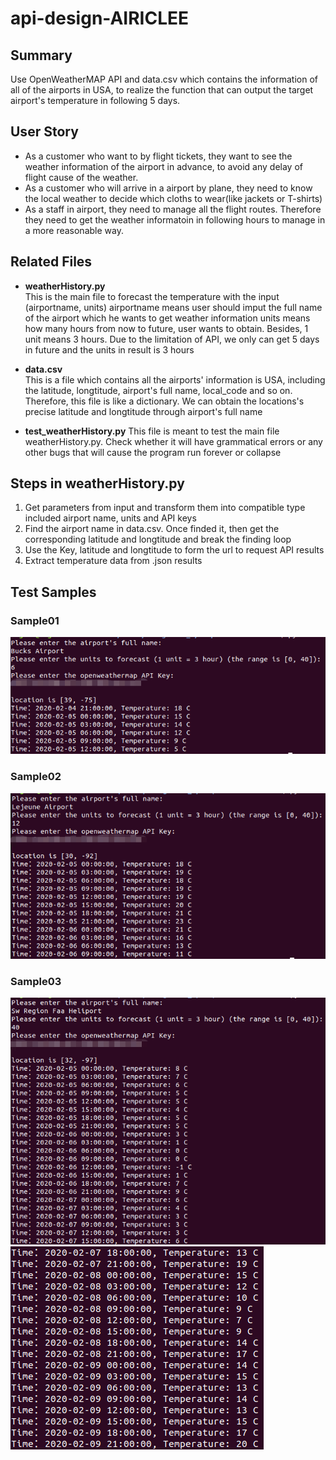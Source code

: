 # api-design-AIRICLEE

## Summary
Use OpenWeatherMAP API and data.csv which contains the information of all of the airports in USA, to realize the function that can output the target airport's temperature in following 5 days.

## User Story
* As a customer who want to by flight tickets, they want to see the weather information of the airport in advance, to avoid any delay of flight cause of the weather.
* As a customer who will arrive in a airport by plane, they need to know the local weather to decide which cloths to wear(like jackets or T-shirts)
* As a staff in airport, they need to manage all the flight routes. Therefore they need to get the weather informatoin in following hours to manage in a more reasonable way.

## Related Files
* **weatherHistory.py**  
This is the main file to forecast the temperature with the input (airportname, units)
airportname means user should imput the full name of the airport which he wants to get weather information
units means how many hours from now to future, user wants to obtain. Besides, 1 unit means 3 hours. Due to the limitation of API, we only can get 5 days in future and the units in result is 3 hours

* **data.csv**  
This is a file which contains all the airports' information is USA, including the latitude, longtitude, airport's full name, local_code and so on. Therefore, this file is like a dictionary. We can obtain the locations's precise latitude and longtitude through airport's full name

* **test_weatherHistory.py** 
This file is meant to test the main file weatherHistory.py. Check whether it will have grammatical errors or any other bugs that will cause the program run forever or collapse

## Steps in weatherHistory.py
1. Get parameters from input and transform them into compatible type included airport name, units and API keys
2. Find the airport name in data.csv. Once finded it, then get the corresponding latitude and longtitude and break the finding loop
3. Use the Key, latitude and longtitude to form the url to request API results
4. Extract temperature data from .json results

## Test Samples
### Sample01
![sample01](https://github.com/BUEC500C1/api-design-AIRICLEE/blob/lighao/Images/sample01.png)

### Sample02
![sample02](https://github.com/BUEC500C1/api-design-AIRICLEE/blob/lighao/Images/sample02.png)

### Sample03
![sample03](https://github.com/BUEC500C1/api-design-AIRICLEE/blob/lighao/Images/sample031.png)
![sample03](https://github.com/BUEC500C1/api-design-AIRICLEE/blob/lighao/Images/sample032.png)
